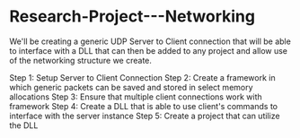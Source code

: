 # Research-Project---Networking
We'll be creating a generic UDP Server to Client connection that will be able to interface with a DLL that can then be added to any project and allow use of the networking structure we create.

Step 1: Setup Server to Client Connection
Step 2: Create a framework in which generic packets can be saved and stored in select memory allocations
Step 3: Ensure that multiple client connections work with framework
Step 4: Create a DLL that is able to use client's commands to interface with the server instance
Step 5: Create a project that can utilize the DLL